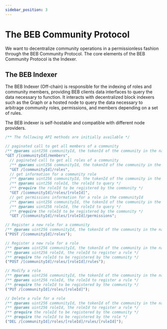 ```yaml
---
sidebar_position: 3
---
```


# The BEB Community Protocol

We want to decentralize community operations in a permissionless fashion through the BEB Community Protocol. The core elements of the BEB Community Protocol is the Indexer.

## The BEB Indexer

The BEB Indexer (Off-chain) is responsible for the indexing of roles and community members, providing BEB clients data interfaces to query the data necessary to function. It interacts with decentralized block indexers such as the Graph or a hosted node to query the data necessary to arbitrage community roles, permissions, and members depending on a set of rules.

The BEB indexer is self-hostable and compatible with different node providers.

```js
/** The following API methods are initially available */

// paginated call to get all members of a community
/** @params uint256 communityId, the tokenId of the community in the name registrar*/
"GET /[communityId]/members",
  // paginated call to get all roles of a community
  /** @params uint256 communityId, the tokenId of the community in the name registrar*/
  "GET /[communityId]/roles",
  // get information for a community role
  /** @params uint256 communityId, the tokenId of the community in the name registrar*/
  /** @params uint256 roleId, the roleId to query */
  /** @require the roleId to be registered by the community */
  "GET /[communityId]/roles/[roleId]",
  // get permissions information for a role in the communityId
  /** @params uint256 communityId, the tokenId of the community in the name registrar*/
  /** @params uint256 roleId, the roleId to query */
  /** @require the roleId to be registered by the community */
  "GET /[communityId]/roles/[roleId]/permissions";

// Register a new role for a community
/** @params uint256 communityId, the tokenId of the community in the name registrar*/
("POST /[communityId]/roles");

// Register a new rule for a role
/** @params uint256 communityId, the tokenId of the community in the name registrar*/
/** @params uint256 roleId, the roleId to register a rule */
/** @require the roleId to be registered by the community */
("POST /[communityId]/roles/[roleId]/rules");

// Modify a role
/** @params uint256 communityId, the tokenId of the community in the name registrar*/
/** @params uint256 roleId, the roleId to register a rule */
/** @require the roleId to be registered by the community */
("PUT /[communityId]/roles/[roleId]");

// Delete a rule for a role
/** @params uint256 communityId, the tokenId of the community in the name registrar*/
/** @params uint256 roleId, the roleId to register a rule */
/** @require the roleId to be registered by the community */
/** @require the ruleId to be registered by the role */
("DEL /[communityId]/roles/[roleId]/rules/[ruleId]");
```
